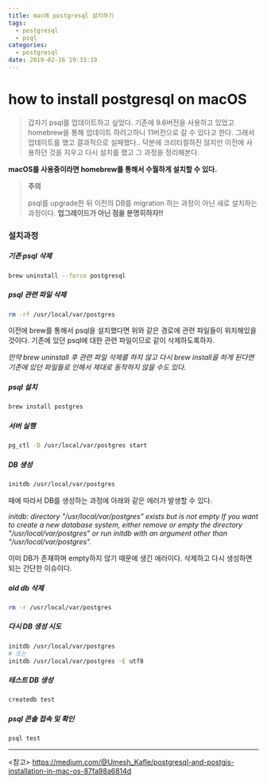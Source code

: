 ```yaml
---
title: mac에 postgresql 설치하기
tags:
  - postgresql
  - psql
categories:
  - postgresql
date: 2019-02-16 19:33:19
---
```


# how to install postgresql on macOS

> 갑자기 psql를 업데이트하고 싶었다. 기존에 9.6버전을 사용하고 있었고 homebrew을 통해 업데이트 하려고하니 11버전으로 갈 수 있다고 한다. 그래서 업데이트를 했고 결과적으로 실패했다.. 덕분에 크리티컬하진 않지만 이전에 사용하던 것을 지우고 다시 설치를 했고 그 과정을 정리해본다.

**macOS를 사용중이라면 homebrew를 통해서 수월하게 설치할 수 있다.**

> **주의**
>
> psql를 upgrade한 뒤 이전의 DB를 migration 하는 과정이 아닌 새로 설치하는 과정이다. **업그레이드가 아닌 점을 분명히하자!!**

### 설치과정

##### 기존 psql 삭제

```sh
brew uninstall --force postgresql
```

##### psql 관련 파일 삭제

```sh
rm -rf /usr/local/var/postgres
```

이전에 brew를 통해서 psql을 설치했다면 위와 같은 경로에 관련 파일들이 위치해있을 것이다. 기존에 있던 psql에 대한 관련 파일이므로 같이 삭제하도록하자.

_만약 brew uninstall 후 관련 파일 삭제를 하지 않고 다시 brew install을 하게 된다면 기존에 있던 파일들로 인해서 제대로 동작하지 않을 수도 있다._

##### psql 설치

```sh
brew install postgres
```

##### 서버 실행

```sh
pg_ctl -D /usr/local/var/postgres start
```

##### DB 생성

```sh
initdb /usr/local/var/postgres
```

때에 따라서 DB를 생성하는 과정에 아래와 같은 에러가 발생할 수 있다.

_initdb: directory "/usr/local/var/postgres" exists but is not empty
If you want to create a new database system, either remove or empty
the directory "/usr/local/var/postgres" or run initdb
with an argument other than "/usr/local/var/postgres"._

이미 DB가 존재하며 empty하지 않기 때문에 생긴 에러이다. 삭제하고 다시 생성하면 되는 간단한 이슈이다.

##### old db 삭제

```sh
rm -r /usr/local/var/postgres
```

##### 다시 DB 생성 시도

```sh
initdb /usr/local/var/postgres
# 또는
initdb /usr/local/var/postgres -E utf8
```

##### 테스트 DB 생성

```sh
createdb test
```

##### psql 콘솔 접속 및 확인

```sh
psql test
```

<hr>

<참고>
<https://medium.com/@Umesh_Kafle/postgresql-and-postgis-installation-in-mac-os-87fa98a6814d>

